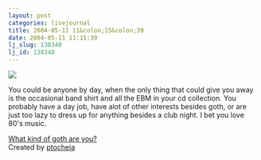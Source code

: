 ```yaml
---
layout: post
categories: livejournal
title: 2004-05-11 11&colon;15&colon;39
date: 2004-05-11 11:15:39
lj_slug: 138340
lj_id: 138340
---
```

[![](http://www.ptocheia.net/goth/images/G.jpg)](http://www.ptocheia.net/goth/index.html)  



You could be anyone by day, when the only thing that could give you away is the occasional band shirt and all the EBM in your cd collection. You probably have a day job, have alot of other interests besides goth, or are just too lazy to dress up for anything besides a club night. I bet you love 80's music.



[ What kind of goth are you?](http://www.ptocheia.net/goth/index.html)   
Created by [ptocheia](http://ptocheia.livejournal.com)
